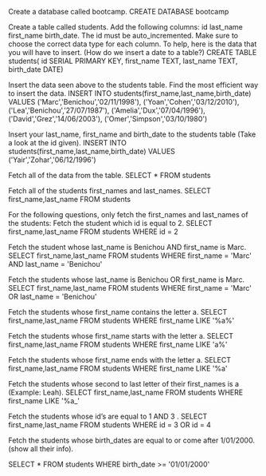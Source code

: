 Create a database called bootcamp.
CREATE DATABASE bootcamp

Create a table called students.
Add the following columns: id last_name first_name birth_date. The id must be auto_incremented. Make sure to choose the correct data type for each column. To help, here is the data that you will have to insert. (How do we insert a date to a table?)
CREATE TABLE students( id SERIAL PRIMARY KEY, first_name TEXT, last_name TEXT, birth_date DATE)

Insert the data seen above to the students table. Find the most efficient way to insert the data.
INSERT INTO students(first_name,last_name,birth_date) VALUES ('Marc','Benichou','02/11/1998'), ('Yoan','Cohen','03/12/2010'), ('Lea','Benichou','27/07/1987'), ('Amelia','Dux','07/04/1996'), ('David','Grez','14/06/2003'), ('Omer','Simpson','03/10/1980')

Insert your last_name, first_name and birth_date to the students table (Take a look at the id given).
INSERT INTO students(first_name,last_name,birth_date) VALUES ('Yair','Zohar','06/12/1996')

Fetch all of the data from the table.
SELECT * FROM students

Fetch all of the students first_names and last_names.
SELECT first_name,last_name FROM students

For the following questions, only fetch the first_names and last_names of the students:  Fetch the student which id is equal to 2. SELECT first_name,last_name FROM students WHERE id = 2

Fetch the student whose last_name is Benichou AND first_name is Marc. SELECT first_name,last_name FROM students WHERE first_name = 'Marc' AND last_name = 'Benichou'

Fetch the students whose last_name is Benichou OR first_name is Marc. SELECT first_name,last_name FROM students WHERE first_name = 'Marc' OR last_name = 'Benichou'

Fetch the students whose first_name contains the letter a. SELECT first_name,last_name FROM students WHERE first_name LIKE '%a%'

Fetch the students whose first_name starts with the letter a. SELECT first_name,last_name FROM students WHERE first_name LIKE 'a%'

Fetch the students whose first_name ends with the letter a. SELECT first_name,last_name FROM students WHERE first_name LIKE '%a'

Fetch the students whose second to last letter of their first_names is a (Example: Leah). SELECT first_name,last_name FROM students WHERE first_name LIKE '%a_'

Fetch the students whose id’s are equal to 1 AND 3 . SELECT first_name,last_name FROM students WHERE id = 3 OR id = 4

Fetch the students whose birth_dates are equal to or come after 1/01/2000. (show all their info).

SELECT * FROM students WHERE birth_date >= '01/01/2000'
